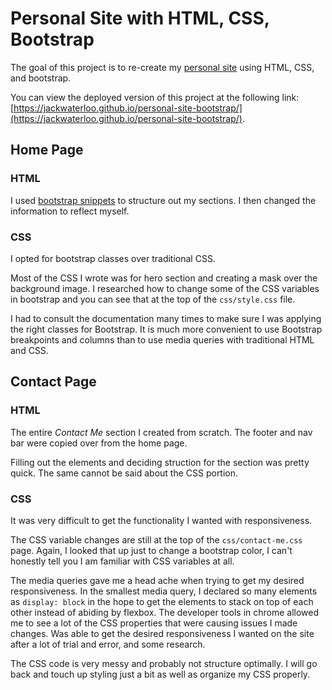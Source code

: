 # Personal Site with HTML, CSS, Bootstrap
The goal of this project is to re-create my [personal site](https://jackwaterloo.com/) using HTML, CSS, and bootstrap.

You can view the deployed version of this project at the following link: [https://jackwaterloo.github.io/personal-site-bootstrap/](https://jackwaterloo.github.io/personal-site-bootstrap/).
## Home Page
### HTML
I used [bootstrap snippets](https://getbootstrap.com/docs/5.3/examples/) to structure out my sections. I then changed the information to reflect myself.
### CSS
I opted for bootstrap classes over traditional CSS. 

Most of the CSS I wrote was for hero section and creating a mask over the background image. I researched how to change some of the CSS variables in bootstrap and you can see that at the top of the `css/style.css` file.

I had to consult the documentation many times to make sure I was applying the right classes for Bootstrap. It is much more convenient to use Bootstrap breakpoints and columns than to use media queries with traditional HTML and CSS.

## Contact Page
### HTML
The entire *Contact Me* section I created from scratch. The footer and nav bar were copied over from the home page.

Filling out the elements and deciding struction for the section was pretty quick. The same cannot be said about the CSS portion.

### CSS
It was very difficult to get the functionality I wanted with responsiveness. 

The CSS variable changes are still at the top of the `css/contact-me.css` page. Again, I looked that up just to change a bootstrap color, I can't honestly tell you I am familiar with CSS variables at all. 

The media queries gave me a head ache when trying to get my desired responsiveness. In the smallest media query, I declared so many elements as `display: block` in the hope to get the elements to stack on top of each other instead of abiding by flexbox. The developer tools in chrome allowed me to see a lot of the CSS properties that were causing issues I made changes. Was able to get the desired responsiveness I wanted on the site after a lot of trial and error, and some research.

The CSS code is very messy and probably not structure optimally. I will go back and touch up styling just a bit as well as organize my CSS properly.
